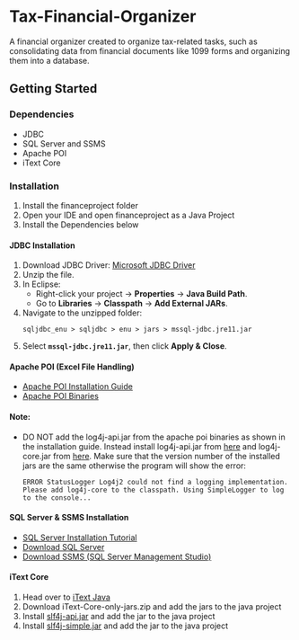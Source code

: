 # Tax-Financial-Organizer
A financial organizer created to organize tax-related tasks, such as consolidating data from financial documents like 1099 forms and organizing them into a database.

## Getting Started

### Dependencies

+ JDBC
+ SQL Server and SSMS
+ Apache POI
+ iText Core

### Installation

1. Install the financeproject folder
2. Open your IDE and open financeproject as a Java Project
3. Install the Dependencies below

#### **JDBC Installation**  
1. Download JDBC Driver: [Microsoft JDBC Driver](https://go.microsoft.com/fwlink/?linkid=2310306)  
2. Unzip the file.  
3. In Eclipse:  
   - Right-click your project → **Properties** → **Java Build Path**.  
   - Go to **Libraries** → **Classpath** → **Add External JARs**.  
4. Navigate to the unzipped folder:  
   ```
   sqljdbc_enu > sqljdbc > enu > jars > mssql-jdbc.jre11.jar
   ```  
5. Select **`mssql-jdbc.jre11.jar`**, then click **Apply & Close**.  

#### **Apache POI (Excel File Handling)**  
- [Apache POI Installation Guide](https://www.youtube.com/watch?app=desktop&v=tJZWGSa2Dhg)  
- [Apache POI Binaries](https://archive.apache.org/dist/poi/release/bin/)

#### **Note:**
- DO NOT add the log4j-api.jar from the apache poi binaries as shown in the installation guide. Instead install log4j-api.jar from [here](https://mvnrepository.com/artifact/org.apache.logging.log4j/log4j-api) and log4j-core.jar from [here](https://mvnrepository.com/artifact/org.apache.logging.log4j/log4j-core). Make sure that the version number of the installed jars are the same otherwise the program will show the error:
   ```
   ERROR StatusLogger Log4j2 could not find a logging implementation. Please add log4j-core to the classpath. Using SimpleLogger to log to the console...
   ```

#### **SQL Server & SSMS Installation**  
- [SQL Server Installation Tutorial](https://www.youtube.com/watch?v=dPs7BQ4Zx_Q)  
- [Download SQL Server](https://www.microsoft.com/en-us/sql-server/sql-server-downloads)  
- [Download SSMS (SQL Server Management Studio)](https://aka.ms/ssmsfullsetup)

#### **iText Core**
1. Head over to [iText Java](https://github.com/itext/itext-java/releases)
2. Download iText-Core-only-jars.zip and add the jars to the java project
3. Install [slf4j-api.jar](https://mvnrepository.com/artifact/org.slf4j/slf4j-api) and add the jar to the java project
4. Install [slf4j-simple.jar](https://mvnrepository.com/artifact/org.slf4j/slf4j-simple) and add the jar to the java project
